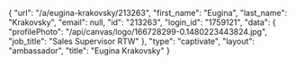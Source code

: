 {
    "url": "\/a\/eugina-krakovsky\/213263",
    "first_name": "Eugina",
    "last_name": "Krakovsky",
    "email": null,
    "id": "213263",
    "login_id": "1759121",
    "data": {
        "profilePhoto": "\/api\/canvas\/logo\/166728299-0.1480223443824.jpg",
        "job_title": "Sales Supervisor RTW"
    },
    "type": "captivate",
    "layout": "ambassador",
    "title": "Eugina Krakovsky"
}